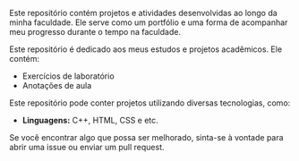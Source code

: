 Este repositório contém projetos e atividades desenvolvidas ao longo da minha faculdade. Ele serve como um portfólio e uma forma de acompanhar meu progresso durante o tempo na faculdade.

Este repositório é dedicado aos meus estudos e projetos acadêmicos. Ele contém:

- Exercícios de laboratório
- Anotações de aula
 
Este repositório pode conter projetos utilizando diversas tecnologias, como:

- **Linguagens:** C++, HTML, CSS e etc.
  
Se você encontrar algo que possa ser melhorado, sinta-se à vontade para abrir uma issue ou enviar um pull request.
